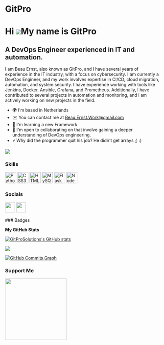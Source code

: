 # GitPro
Hi ![](https://user-images.githubusercontent.com/18350557/176309783-0785949b-9127-417c-8b55-ab5a4333674e.gif)My name is GitPro
==============================================================================================================================

A DevOps Engineer experienced in IT and automation.
---------------------------------------------------

I am Beau Ernst, also known as GitPro, and I have several years of experience in the IT industry, with a focus on cybersecurity. I am currently a DevOps Engineer, and my work involves expertise in CI/CD, cloud migration, automation, and system security. I have experience working with tools like Jenkins, Docker, Ansible, Grafana, and Prometheus. Additionally, I have contributed to several projects in automation and monitoring, and I am actively working on new projects in the field.

* 🌍  I'm based in Netherlands
* ✉️  You can contact me at [Beau.Ernst.Work@gmail.com](mailto:Beau.Ernst.Work@gmail.com)
* 🧠  I'm learning a new Framework
* 🤝  I'm open to collaborating on that involve gaining a deeper understanding of DevOps engineering.
* ⚡  Why did the programmer quit his job? He didn't get arrays ;) :)

<a href="https://www.github.com/GitProSolutions" target="_blank" rel="noreferrer"><img
src="https://img.shields.io/github/followers/GitProSolutions?logo=github&style=for-the-badge&color=84cc16&labelColor=000000" /></a>
### Skills

<p align="left">
<a href="https://www.python.org/" target="_blank" rel="noreferrer"><img src="https://raw.githubusercontent.com/danielcranney/readme-generator/main/public/icons/skills/python-colored.svg" width="36" height="36" alt="Python" /></a>
<a href="https://www.w3.org/TR/CSS/#css" target="_blank" rel="noreferrer"><img src="https://raw.githubusercontent.com/danielcranney/readme-generator/main/public/icons/skills/css3-colored.svg" width="36" height="36" alt="CSS3" /></a>
<a href="https://developer.mozilla.org/en-US/docs/Glossary/HTML5" target="_blank" rel="noreferrer"><img src="https://raw.githubusercontent.com/danielcranney/readme-generator/main/public/icons/skills/html5-colored.svg" width="36" height="36" alt="HTML5" /></a>
<a href="https://www.mysql.com/" target="_blank" rel="noreferrer"><img src="https://raw.githubusercontent.com/danielcranney/readme-generator/main/public/icons/skills/mysql-colored.svg" width="36" height="36" alt="MySQL" /></a>
<a href="https://flask.palletsprojects.com/en/2.0.x/" target="_blank" rel="noreferrer"><img src="https://raw.githubusercontent.com/danielcranney/readme-generator/main/public/icons/skills/flask-colored.svg" width="36" height="36" alt="Flask" /></a>
<a href="https://nodejs.org/en/" target="_blank" rel="noreferrer"><img src="https://raw.githubusercontent.com/danielcranney/readme-generator/main/public/icons/skills/nodejs-colored.svg" width="36" height="36" alt="NodeJS" /></a>
</p>

### Socials

<p align="left"> <a href="https://www.github.com/GitProSolutions" target="_blank" rel="noreferrer"><img src="https://raw.githubusercontent.com/danielcranney/readme-generator/main/public/icons/socials/github.svg" width="32" height="32" /></a> <a href="https://www.linkedin.com/in/beau-ernst-0a48a3264" target="_blank" rel="noreferrer"><img src="https://raw.githubusercontent.com/danielcranney/readme-generator/main/public/icons/socials/linkedin.svg" width="32" height="32" /></a></p>
### Badges

<b>My GitHub Stats</b>

<a href="http://www.github.com/GitProSolutions"><img src="https://github-readme-stats.vercel.app/api?username=GitProSolutions&show_icons=true&hide=&count_private=true&title_color=ffffff&text_color=ffffff&icon_color=84cc16&bg_color=000000&hide_border=true&show_icons=true" alt="GitProSolutions's GitHub stats" /></a>

<a href="http://www.github.com/GitProSolutions"><img src="https://github-readme-streak-stats.herokuapp.com/?user=GitProSolutions&stroke=ffffff&background=000000&ring=ffffff&fire=ffffff&currStreakNum=ffffff&currStreakLabel=ffffff&sideNums=ffffff&sideLabels=ffffff&dates=ffffff&hide_border=true" /></a>

<a href="http://www.github.com/GitProSolutions"><img src="https://github-readme-activity-graph.cyclic.app/graph?username=GitProSolutions&bg_color=000000&color=ffffff&line=84cc16&point=ffffff&area_color=000000&area=true&hide_border=true&custom_title=GitHub%20Commits%20Graph" alt="GitHub Commits Graph" /></a>

### Support Me

<a href="https://www.buymeacoffee.com/Gitpro"><img src="https://cdn.buymeacoffee.com/buttons/v2/default-yellow.png" width="200" /></a>
